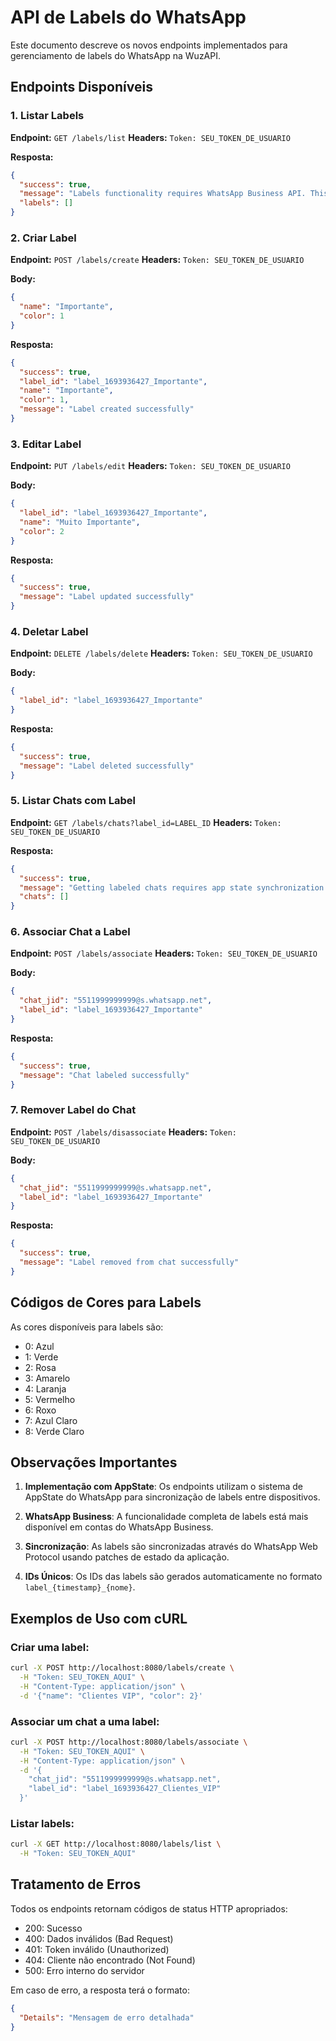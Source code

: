 # API de Labels do WhatsApp

Este documento descreve os novos endpoints implementados para gerenciamento de labels do WhatsApp na WuzAPI.

## Endpoints Disponíveis

### 1. Listar Labels
**Endpoint:** `GET /labels/list`
**Headers:** `Token: SEU_TOKEN_DE_USUARIO`

**Resposta:**
```json
{
  "success": true,
  "message": "Labels functionality requires WhatsApp Business API. This is a placeholder implementation.",
  "labels": []
}
```

### 2. Criar Label
**Endpoint:** `POST /labels/create`
**Headers:** `Token: SEU_TOKEN_DE_USUARIO`

**Body:**
```json
{
  "name": "Importante",
  "color": 1
}
```

**Resposta:**
```json
{
  "success": true,
  "label_id": "label_1693936427_Importante",
  "name": "Importante",
  "color": 1,
  "message": "Label created successfully"
}
```

### 3. Editar Label
**Endpoint:** `PUT /labels/edit`
**Headers:** `Token: SEU_TOKEN_DE_USUARIO`

**Body:**
```json
{
  "label_id": "label_1693936427_Importante",
  "name": "Muito Importante",
  "color": 2
}
```

**Resposta:**
```json
{
  "success": true,
  "message": "Label updated successfully"
}
```

### 4. Deletar Label
**Endpoint:** `DELETE /labels/delete`
**Headers:** `Token: SEU_TOKEN_DE_USUARIO`

**Body:**
```json
{
  "label_id": "label_1693936427_Importante"
}
```

**Resposta:**
```json
{
  "success": true,
  "message": "Label deleted successfully"
}
```

### 5. Listar Chats com Label
**Endpoint:** `GET /labels/chats?label_id=LABEL_ID`
**Headers:** `Token: SEU_TOKEN_DE_USUARIO`

**Resposta:**
```json
{
  "success": true,
  "message": "Getting labeled chats requires app state synchronization. This is a placeholder implementation.",
  "chats": []
}
```

### 6. Associar Chat a Label
**Endpoint:** `POST /labels/associate`
**Headers:** `Token: SEU_TOKEN_DE_USUARIO`

**Body:**
```json
{
  "chat_jid": "5511999999999@s.whatsapp.net",
  "label_id": "label_1693936427_Importante"
}
```

**Resposta:**
```json
{
  "success": true,
  "message": "Chat labeled successfully"
}
```

### 7. Remover Label do Chat
**Endpoint:** `POST /labels/disassociate`
**Headers:** `Token: SEU_TOKEN_DE_USUARIO`

**Body:**
```json
{
  "chat_jid": "5511999999999@s.whatsapp.net",
  "label_id": "label_1693936427_Importante"
}
```

**Resposta:**
```json
{
  "success": true,
  "message": "Label removed from chat successfully"
}
```

## Códigos de Cores para Labels

As cores disponíveis para labels são:
- 0: Azul
- 1: Verde
- 2: Rosa
- 3: Amarelo
- 4: Laranja
- 5: Vermelho
- 6: Roxo
- 7: Azul Claro
- 8: Verde Claro

## Observações Importantes

1. **Implementação com AppState**: Os endpoints utilizam o sistema de AppState do WhatsApp para sincronização de labels entre dispositivos.

2. **WhatsApp Business**: A funcionalidade completa de labels está mais disponível em contas do WhatsApp Business.

3. **Sincronização**: As labels são sincronizadas através do WhatsApp Web Protocol usando patches de estado da aplicação.

4. **IDs Únicos**: Os IDs das labels são gerados automaticamente no formato `label_{timestamp}_{nome}`.

## Exemplos de Uso com cURL

### Criar uma label:
```bash
curl -X POST http://localhost:8080/labels/create \
  -H "Token: SEU_TOKEN_AQUI" \
  -H "Content-Type: application/json" \
  -d '{"name": "Clientes VIP", "color": 2}'
```

### Associar um chat a uma label:
```bash
curl -X POST http://localhost:8080/labels/associate \
  -H "Token: SEU_TOKEN_AQUI" \
  -H "Content-Type: application/json" \
  -d '{
    "chat_jid": "5511999999999@s.whatsapp.net",
    "label_id": "label_1693936427_Clientes_VIP"
  }'
```

### Listar labels:
```bash
curl -X GET http://localhost:8080/labels/list \
  -H "Token: SEU_TOKEN_AQUI"
```

## Tratamento de Erros

Todos os endpoints retornam códigos de status HTTP apropriados:
- 200: Sucesso
- 400: Dados inválidos (Bad Request)
- 401: Token inválido (Unauthorized)
- 404: Cliente não encontrado (Not Found)
- 500: Erro interno do servidor

Em caso de erro, a resposta terá o formato:
```json
{
  "Details": "Mensagem de erro detalhada"
}
```
